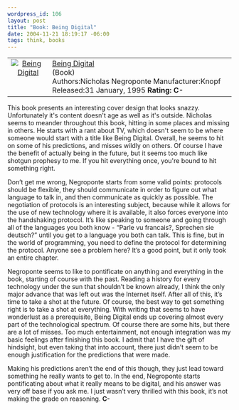 ```yaml
--- 
wordpress_id: 106
layout: post
title: "Book: Being Digital"
date: 2004-11-21 18:19:17 -06:00
tags: think, books
---
```

<table>
<tbody>
<tr>
<td align="center" valign="top"><a href="http://www.amazon.com/exec/obidos/ASIN/0679439196/basezero-20?dev-t=0DKT9N7FZR2FT96TZEG2%26camp=2025%26link_code=sp1"><img class="serendipity_amazonchr_pic" src="http://images.amazon.com/images/P/0679439196.01.MZZZZZZZ.jpg" alt="Being Digital" /></a></td>
<td valign="top">
<div class="serendipity_amazonchr_title"><a href="http://www.amazon.com/exec/obidos/ASIN/0679439196/basezero-20?dev-t=0DKT9N7FZR2FT96TZEG2%26camp=2025%26link_code=sp1">Being Digital</a></div>
<div class="serendipity_amazonchr_catalog">(Book)</div>
<div class="serendipity_amazonchr_extra">Authors:Nicholas Negroponte
Manufacturer:Knopf
Released:31 January, 1995
<strong>Rating: C-</strong></div></td>
</tr>
</tbody>
</table>
This book presents an interesting cover design that looks snazzy.  Unfortunately it's content doesn't age as well as it's outside.  Nicholas seems to meander throughout this book, hitting in some places and missing in others.  He starts with a rant about TV, which doesn't seem to be where someone would start with a title like Being Digital.  Overall, he seems to hit on some of his predictions, and misses wildly on others.  Of course I have the benefit of actually being in the future, but it seems too much like shotgun prophesy to me.  If you hit everything once, you're bound to hit something right.

<!--more-->

Don’t get me wrong, Negroponte starts from some valid points: protocols should be flexible, they should communicate in order to figure out what language to talk in, and then communicate as quickly as possible. The negotiation of protocols is an interesting subject, because while it allows for the use of new technology where it is available, it also forces everyone into the handshaking protocol. It’s like speaking to someone and going through all of the languages you both know - “Parle vu francais?, Sprechen sie deutsch?” until you get to a language you both can talk. This is fine, but in the world of programming, you need to define the protocol for determining the protocol. Anyone see a problem here? It’s a good point, but it only took an entire chapter.

Negroponte seems to like to pontificate on anything and everything in the book, starting of course with the past. Reading a history for every technology under the sun that shouldn’t be known already, I think the only major advance that was left out was the Internet itself. After all of this, it’s time to take a shot at the future. Of course, the best way to get something right is to take a shot at everything. With writing that seems to have wonderlust as a prerequisite, Being Digital ends up covering almost every part of the technological spectrum. Of course there are some hits, but there are a lot of misses. Too much entertainment, not enough integration was my basic feelings after finishing this book. I admit that I have the gift of hindsight, but even taking that into account, there just didn’t seem to be enough justification for the predictions that were made.

Making his predictions aren’t the end of this though, they just lead toward something he really wants to get to. In the end, Negroponte starts pontificating about what it really means to be digital, and his answer was very off base if you ask me. I just wasn’t very thrilled with this book, it’s not making the grade on reasoning. <strong>C-</strong>
